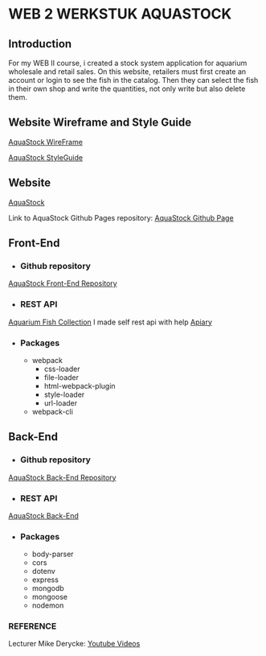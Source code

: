 # WEB 2 WERKSTUK AQUASTOCK
## Introduction
For my WEB II course, i created a stock system application for aquarium wholesale and retail sales. On this website, retailers must first create an account or login to see the fish in the catalog. Then they can select the fish in their own shop and write the quantities, not only write but also delete them.

## Website Wireframe and Style Guide

[AquaStock WireFrame](https://xd.adobe.com/view/474f1462-8dca-4489-b398-0531b5d38fdc-121c/screen/fdd993f1-6c57-4f46-af52-fe349bf9accd)

[AquaStock StyleGuide](https://drive.google.com/file/d/1XHvDIcnpsiEPAnksO-t3H6x8UCZUaCGC/view?usp=share_link)

## Website
[AquaStock](https://batuhanayazz.github.io/web2-aquastock/)

Link to AquaStock Github Pages repository: [AquaStock Github Page](https://github.com/batuhanayazz/web2-aquastock)

## Front-End
- ### Github repository
[AquaStock Front-End Repository](https://github.com/EHB-MCT/web-2-frontend-22-23-batuhanayazz)
- ### REST API
[Aquarium Fish Collection](https://aquariumfish.docs.apiary.io) I made self rest api with help [Apiary](https://apiary.io)

- ### Packages
    - webpack
      - css-loader
      - file-loader
      - html-webpack-plugin
      - style-loader
      - url-loader
    - webpack-cli

## Back-End
- ### Github repository
[AquaStock Back-End Repository](https://github.com/EHB-MCT/web-2-backend-22-23-batuhanayazz)
- ### REST API
[AquaStock Back-End](https://web-2-backend-22-23-batuhanayazz.onrender.com/info.html)

- ### Packages
  - body-parser
  - cors
  - dotenv
  - express
  - mongodb
  - mongoose
  - nodemon


### REFERENCE
Lecturer Mike Derycke: [Youtube Videos](https://www.youtube.com/@MikeDerycke)
